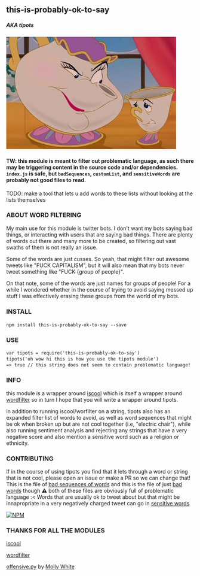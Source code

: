 this-is-probably-ok-to-say
----------------

##### AKA tipots

![a stern reproachful glare](stern_glare.png)


#### TW: this module is meant to filter out problematic language, as such there may be triggering content in the source code and/or dependencies.  `index.js` is safe, but `badSequences`, `customList`, and `sensitiveWords` are probably not good files to read.

TODO: make a tool that lets u add words to these lists without looking at the lists themselves

### ABOUT WORD FILTERING

My main use for this module is twitter bots. I don't want my bots saying bad things, or interacting with users that are saying bad things. There are plenty of words out there and many more to be created, so filtering out vast swaths of them is not really an issue.

Some of the words are just cusses. So yeah, that might filter out awesome tweets like "FUCK CAPITALISM", but it will also mean that my bots never tweet something like "FUCK {group of people}". 

On that note, some of the words are just names for groups of people! For a while I wondered whether in the course of trying to avoid saying messed up stuff I was effectively erasing these groups from the world of my bots. 











### INSTALL

`npm install this-is-probably-ok-to-say --save`

### USE

```
var tipots = require('this-is-probably-ok-to-say')
tipots('oh wow hi this is how you use the tipots module')
=> true // this string does not seem to contain problematic language!
```

### INFO

this module is a wrapper around [iscool](http://github.com/jimkang/iscool) which is itself a wrapper around [wordfilter](https://github.com/dariusk/wordfilter) so in turn I hope that you will write a wrapper around tipots.

in addition to running iscool/worfilter on a string, tipots also has an expanded filter list of words to avoid, as well as word sequences that might be ok when broken up but are not cool together (i.e, "electric chair"), while also running sentiment analysis and rejecting any strings that have a very negative score and also mention a sensitive word such as a religion or ethnicity.

### CONTRIBUTING

If in the course of using tipots you find that it lets through a word or string that is not cool, please open an issue or make a PR so we can change that!
This is the file of [bad sequences of words](https://github.com/coleww/this-is-probably-ok-to-say/blob/master/badSequences.js) and this is the file of just [bad words](https://github.com/coleww/this-is-probably-ok-to-say/blob/master/customList.js) though :warning: both of these files are obviously full of problematic language :< Words that are usually ok to tweet about but that might be innapropriate in a very negatively charged tweet can go in [sensitive words](https://github.com/coleww/this-is-probably-ok-to-say/blob/master/sensitiveWords.js)



[![NPM](https://nodei.co/npm/this-is-probably-ok-to-say.png)](https://nodei.co/npm/this-is-probably-ok-to-say/)


### THANKS FOR ALL THE MODULES


[iscool](http://github.com/jimkang/iscool) 


[wordfilter](https://github.com/dariusk/wordfilter) 


[offensive.py](https://github.com/molly/CyberPrefixer/blob/master/offensive.py) by [Molly White](https://github.com/molly)

